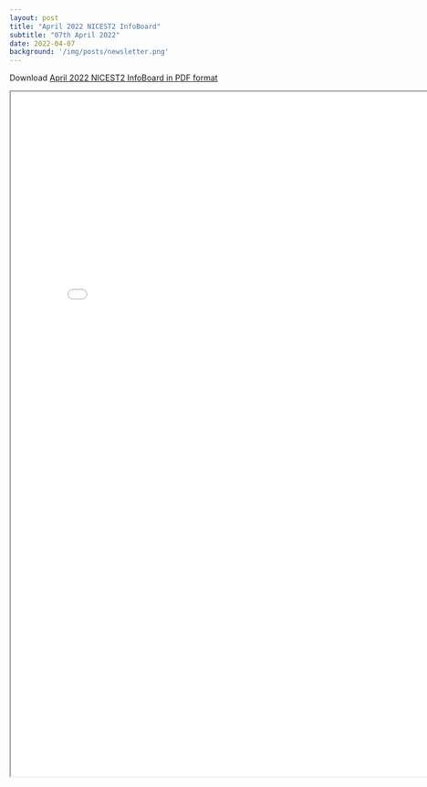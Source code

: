 ```yaml
---
layout: post
title: "April 2022 NICEST2 InfoBoard"
subtitle: "07th April 2022"
date: 2022-04-07
background: '/img/posts/newsletter.png'
---
```


Download [April 2022 NICEST2 InfoBoard in PDF format](/nicest2/img/posts/2022-04-NICEST2InfoBoard.pdf)


<iframe src="/nicest2/April2022/NICEST2InfoBoard.html" height="1200" width="800" title="NICEST2 InfoBoard"></iframe>
